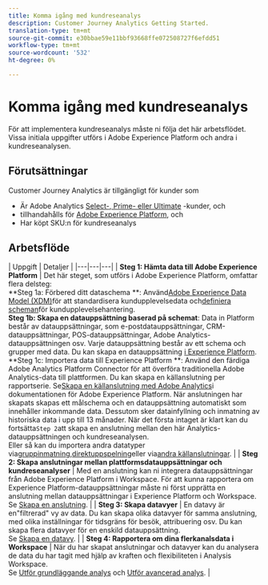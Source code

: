```yaml
---
title: Komma igång med kundreseanalys
description: Customer Journey Analytics Getting Started.
translation-type: tm+mt
source-git-commit: e30bbae59e11bbf93668ffe072508727f6efdd51
workflow-type: tm+mt
source-wordcount: '532'
ht-degree: 0%

---
```



# Komma igång med kundreseanalys

För att implementera kundreseanalys måste ni följa det här arbetsflödet. Vissa initiala uppgifter utförs i Adobe Experience Platform och andra i kundreseanalysen.

## Förutsättningar

Customer Journey Analytics är tillgängligt för kunder som

* Är Adobe Analytics [Select-, Prime- eller Ultimate](https://www.adobe.com/analytics/compare-adobe-analytics-packages.html) -kunder, och
* tillhandahålls för [Adobe Experience Platform](https://www.adobe.com/experience-platform.html), och
* Har köpt SKU:n för kundreseanalys

## Arbetsflöde

| Uppgift | Detaljer |
|---|---|---|
| **Steg 1: Hämta data till Adobe Experience Platform** | Det här steget, som utförs i Adobe Experience Platform, omfattar flera delsteg:<br>**Steg 1a: Förbered ditt dataschema **: Använd[Adobe Experience Data Model (XDM)](https://www.adobe.io/apis/experienceplatform/home/xdm.html)för att standardisera kundupplevelsedata och[definiera scheman](https://www.adobe.io/apis/experienceplatform/home/tutorials/alltutorials.html#!api-specification/markdown/narrative/tutorials/schema_editor_tutorial/schema_editor_tutorial.md)för kundupplevelsehantering.<br>**Steg 1b: Skapa en datauppsättning baserad på schemat**: Data in Platform består av datauppsättningar, som e-postdatauppsättningar, CRM-datauppsättningar, POS-datauppsättningar, Adobe Analytics-datauppsättningen osv. Varje datauppsättning består av ett schema och grupper med data. Du kan skapa en datauppsättning [i Experience Platform](https://www.adobe.io/apis/experienceplatform/home/tutorials/alltutorials.html#!api-specification/markdown/narrative/tutorials/creating_a_dataset_tutorial/creating_a_dataset_tutorial.md).<br>**Steg 1c: Importera data till Experience Platform **: Använd den färdiga Adobe Analytics Platform Connector för att överföra traditionella Adobe Analytics-data till plattformen. Du kan skapa en källanslutning per rapportserie. Se[Skapa en källanslutning med Adobe Analytics](https://www.adobe.io/apis/experienceplatform/home/tutorials/alltutorials.html#!api-specification/markdown/narrative/tutorials/sources_tutorial/adobe-analytics-ui-tutorial.md)i dokumentationen för Adobe Experience Platform. När anslutningen har skapats skapas ett målschema och en datauppsättning automatiskt som innehåller inkommande data. Dessutom sker datainfyllning och inmatning av historiska data i upp till 13 månader. När det första intaget är klart kan du fortsätta`Step 2`att skapa en anslutning mellan den här Analytics-datauppsättningen och kundreseanalysen.<br>Eller så kan du importera andra datatyper via[gruppinmatning](https://www.adobe.io/apis/experienceplatform/home/data-ingestion/data-ingestion-services.html#!api-specification/markdown/narrative/technical_overview/ingest_architectural_overview/ingest_architectural_overview.md),[direktuppspelning](https://www.adobe.io/apis/experienceplatform/home/data-ingestion/data-ingestion-services.html#!api-specification/markdown/narrative/technical_overview/streaming_ingest/streaming_ingest_overview.md)eller via[andra källanslutningar](https://www.adobe.io/apis/experienceplatform/home/data-ingestion/data-ingestion-services.html#!api-specification/markdown/narrative/technical_overview/acp_connectors_overview/acp-connectors-overview.md). |
| **Steg 2: Skapa anslutningar mellan plattformsdatauppsättningar och kundreseanalyser** | Med en anslutning kan ni integrera datauppsättningar från Adobe Experience Platform i Workspace. För att kunna rapportera om Experience Platform-datauppsättningar måste ni först upprätta en anslutning mellan datauppsättningar i Experience Platform och Workspace.<br>Se [Skapa en anslutning](/help/connections/create-connection.md). |
| **Steg 3: Skapa datavyer** | En datavy är en&quot;filtrerad&quot; vy av data. Du kan skapa olika datavyer för samma anslutning, med olika inställningar för tidsgräns för besök, attribuering osv. Du kan skapa flera datavyer för en enskild datauppsättning.<br>Se [Skapa en datavy](/help/data-views/create-dataview.md). |
| **Steg 4: Rapportera om dina flerkanalsdata i Workspace** | När du har skapat anslutningar och datavyer kan du analysera de data du har tagit med hjälp av kraften och flexibiliteten i Analysis Workspace.<br>Se [Utför grundläggande analys](/help/projects/perform-basic-analysis.md) och [Utför avancerad analys](/help/projects/perform-adv-analysis.md). |
